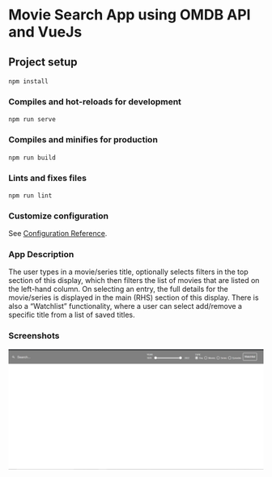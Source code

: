 # Movie Search App using OMDB API and VueJs
## Project setup
```
npm install
```

### Compiles and hot-reloads for development
```
npm run serve
```

### Compiles and minifies for production
```
npm run build
```

### Lints and fixes files
```
npm run lint
```

### Customize configuration
See [Configuration Reference](https://cli.vuejs.org/config/).

### App Description
The user types in a movie/series title, optionally selects filters in the top
section of this display, which then filters the list of movies that are listed on the left-hand
column. On selecting an entry, the full details for the movie/series is displayed in the
main (RHS) section of this display. There is also a “Watchlist”
functionality, where a user can select add/remove a specific title from a list of saved
titles.

### Screenshots
![Alt text](src/assets/Initial%20State.JPG?raw=true "Title")
